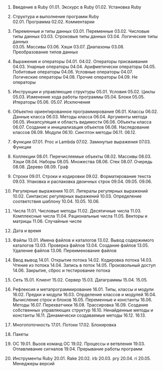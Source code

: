 01.    Введение в Ruby
01.01. Экскурс в Ruby
01.02. Установка Ruby
       
02.    Структура и выполнение программ Ruby  
02.01. Программа
02.02. Комментарии
       
03.    Переменные и типы данных
03.01. Переменные
03.02. Числовые типы данных
03.03. Строковые типы данных
03.04. Логические типы данных    
03.05. Массивы
03.06. Хэши
03.07. Диапазоны
03.08. Преобразование типов данных
       
04.    Выражения и операторы
04.01. 
04.02. Операторы присваивания
04.03. Унарные операторы
04.04. Арифметически операторы
04.05. Побитовые операторы
04.06. Условные операторы
04.07. Логические операторы 
04.08. Прочие операторы
04.09. Не операторы
       
05.    Инструкции и управляющие структуры
05.01. Условия
05.02. Циклы
05.03. Изменение хода работы программы
05.04. Блоки
05.05. Итераторы
05.06. 
05.07. Исключения
       
06.    Объектно ориентированное программирование
06.01. Классы
06.02. Данные класса
06.03. Методы класса
06.04. Аргументы метода
06.05. Инкапсуляция и область видимости
06.06. Объекты класса
06.07. Создание и инициализация объектов
06.08. Наследование классов
06.09. Модули
06.10. Синглтон методы
06.11. 
06.12.
       
07.    Функции
07.01. Proc и Lambda
07.02. Замкнутые выражения
07.03. Функции
       
08.    Коллекции 
08.01. Перечисляемые объекты 
08.02. Массивы
08.03. Хэши
08.04. Наборы
08.05. Множества
08.06. Стек
08.07. Очередь
08.08. Дерево
08.09. Граф
       
09.    Строки
09.01. Строки и кодировки
09.02. Форматирование текста
09.03. Упаковка и распаковка двоичных строк
09.04. 
09.05. 
09.06.
       
10.    Регулярные выражения
10.01. Литералы регулярных выражений
10.02. Синтаксис регулярных выражений
10.03. Определение соответствия шаблону
10.04. 
10.05. 
10.06.
       
11.    Числа
11.01. Числовые методы
11.02. Десятичные числа
11.03. Комплексные числа
11.04. Рациональные числа
11.05. Векторы и матрицы
11.06. Случайные числе
       
12.    Дата и время
       
13.    Файлы
13.01. Имена файлов и каталогов
13.02. Вывод содержимого каталогов
13.03. Проверка файлов
13.04. Создание файлов
13.05. Удаление файлов
13.06. Переименование файлов
       
14.    Ввод вывод
14.01. Открытие потока
14.02. Кодировка потока
14.03. Чтение из потока
14.04. Запись в поток
14.05. Произвольный доступ
14.06. Закрытие, сброс и тестирование потока
       
15.    Сеть
15.01. Клиент
15.02. Сервер
15.03. Датаграммы
15.04. 
15.05. 
       
16.    Рефлексия и метапрограммирование
16.01. Типы, классы и модули
16.02. Предки и модули
16.03. Опрделение классов и модулей
16.04. Вычисление строк и блоков
16.05. Переменные и константы
16.06. Методы
16.07. Перехватчики
16.08. Трассировка
16.09. Создание собственных управляющих структур
16.10. Ненайденные методы и константы
16.11. Динамически создаваемые методы
16.12. 
16.13. 
       
17.    Многопоточность
17.01. Потоки
17.02. Блокировка
       
18.    Пакеты
       
19.    ОС
19.01. Вызов команд ОС
19.02. Процессы и ветвления
19.03. Отлавливание сигналов
19.04. Прерывание работы программ
       
20.    Инструменты Ruby
20.01. Rake
20.02. irb
20.03. pry
20.04. ri
20.05. Менеджеры версий